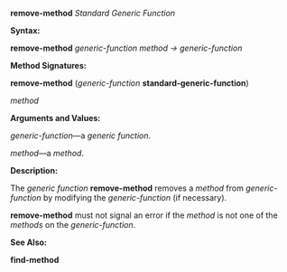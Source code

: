**remove-method** *Standard Generic Function* 



**Syntax:** 



**remove-method** *generic-function method → generic-function* 



**Method Signatures:** 



**remove-method** (*generic-function* **standard-generic-function**) 



*method* 



**Arguments and Values:** 



*generic-function*—a *generic function*. 



*method*—a *method*. 



**Description:** 



The *generic function* **remove-method** removes a *method* from *generic-function* by modifying the *generic-function* (if necessary). 



**remove-method** must not signal an error if the *method* is not one of the *methods* on the *generic-function*. 



**See Also:** 



**find-method** 



